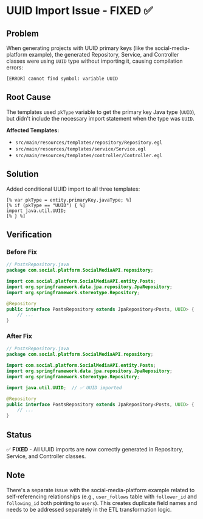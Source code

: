 # UUID Import Issue - FIXED ✅

## Problem

When generating projects with UUID primary keys (like the social-media-platform example), the generated Repository, Service, and Controller classes were using `UUID` type without importing it, causing compilation errors:

```
[ERROR] cannot find symbol: variable UUID
```

## Root Cause

The templates used `pkType` variable to get the primary key Java type (`UUID`), but didn't include the necessary import statement when the type was `UUID`.

**Affected Templates:**
- `src/main/resources/templates/repository/Repository.egl`
- `src/main/resources/templates/service/Service.egl`
- `src/main/resources/templates/controller/Controller.egl`

## Solution

Added conditional UUID import to all three templates:

```egl
[% var pkType = entity.primaryKey.javaType; %]
[% if (pkType == "UUID") { %]
import java.util.UUID;
[% } %]
```

## Verification

### Before Fix
```java
// PostsRepository.java
package com.social.platform.SocialMediaAPI.repository;

import com.social.platform.SocialMediaAPI.entity.Posts;
import org.springframework.data.jpa.repository.JpaRepository;
import org.springframework.stereotype.Repository;

@Repository
public interface PostsRepository extends JpaRepository<Posts, UUID> {  // ❌ UUID not imported
    // ...
}
```

### After Fix
```java
// PostsRepository.java
package com.social.platform.SocialMediaAPI.repository;

import com.social.platform.SocialMediaAPI.entity.Posts;
import org.springframework.data.jpa.repository.JpaRepository;
import org.springframework.stereotype.Repository;

import java.util.UUID;  // ✅ UUID imported

@Repository
public interface PostsRepository extends JpaRepository<Posts, UUID> {
    // ...
}
```

## Status

✅ **FIXED** - All UUID imports are now correctly generated in Repository, Service, and Controller classes.

## Note

There's a separate issue with the social-media-platform example related to self-referencing relationships (e.g., `user_follows` table with `follower_id` and `following_id` both pointing to `users`). This creates duplicate field names and needs to be addressed separately in the ETL transformation logic.
